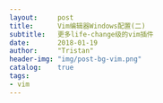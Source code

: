 ```yaml
---
layout:     post
title:      Vim编辑器Windows配置(二)
subtitle:   更多life-change级的vim插件
date:       2018-01-19
author:     "Tristan"
header-img: "img/post-bg-vim.png"
catalog:    true
tags:
- vim 
---
```


